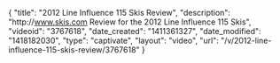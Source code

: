 {
    "title": "2012 Line Influence 115 Skis Review",
    "description": "http:\/\/www.skis.com Review for the 2012 Line Influence 115 Skis",
    "videoid": "3767618",
    "date_created": "1411361327",
    "date_modified": "1418182030",
    "type": "captivate",
    "layout": "video",
    "url": "\/v\/2012-line-influence-115-skis-review\/3767618"
}